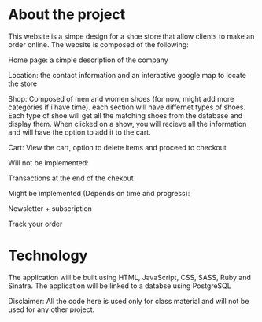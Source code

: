 # About the project

This website is a simpe design for a shoe store that allow clients to make an order online. 
The website is composed of the following: 

Home page: a simple description of the company 

Location: the contact information and an interactive google map to locate the store 

Shop: Composed of men and women shoes (for now, might add more categories if i have time). each section will have differnet types of shoes. Each type of shoe will get all the matching shoes from the database and display them. When clicked on a show, you will recieve all the information and will have the option to add it to the cart. 

Cart: View the cart, option to delete items and proceed to checkout

Will not be implemented: 

Transactions at the end of the chekout

Might be implemented (Depends on time and progress): 

Newsletter + subscription 

Track your order

# Technology

The application will be built using HTML, JavaScript, CSS, SASS, Ruby and Sinatra.
The application will be linked to a databse using PostgreSQL

Disclaimer: All the code here is used only for class material and will not be used for any other project.
